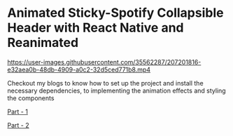 # Animated Sticky-Spotify Collapsible Header with React Native and Reanimated

https://user-images.githubusercontent.com/35562287/207201816-e32aea0b-48db-4909-a0c2-32d5ced771b8.mp4

Checkout my blogs to know how to set up the project and install the necessary dependencies, to implementing the animation effects and styling the components

[Part - 1](https://medium.com/timeless/building-the-animated-sticky-spotify-collapsible-header-with-react-native-and-reanimated-part-i-e47222dfcb85)

[Part - 2](https://medium.com/timeless/building-the-animated-sticky-spotify-collapsible-header-with-react-native-and-reanimated-part-ii-ec3bff94a58a)
